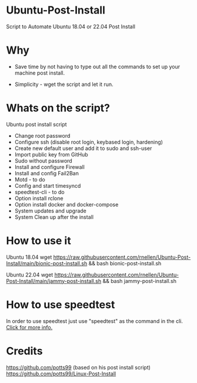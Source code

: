 # Ubuntu-Post-Install
Script to Automate Ubuntu 18.04 or 22.04 Post Install

# Why 
- Save time by not having to type out all the commands to set up your machine post install.

- Simplicity - wget the script and let it run.

# Whats on the script?
Ubuntu post install script

- Change root password
- Configure ssh (disable root login, keybased login, hardening)
- Create new default user and add it to sudo and ssh-user
- Import public key from GitHub
- Sudo without password
- Install and configure Firewall
- Install and config Fail2Ban
- Motd - to do
- Config and start timesyncd
- speedtest-cli - to do
- Option install rclone
- Option install docker and docker-compose
- System updates and upgrade
- System Clean up after the install

# How to use it
Ubuntu 18.04
wget https://raw.githubusercontent.com/rnellen/Ubuntu-Post-Install/main/bionic-post-install.sh && bash bionic-post-install.sh

Ubuntu 22.04
wget https://raw.githubusercontent.com/rnellen/Ubuntu-Post-Install/main/jammy-post-install.sh && bash jammy-post-install.sh

# How to use speedtest
In order to use speedtest just use "speedtest" as the command in the cli.[ Click for more info.](https://github.com/sivel/speedtest-cli)

# Credits
https://github.com/potts99 (based on his post install script) https://github.com/potts99/Linux-Post-Install
